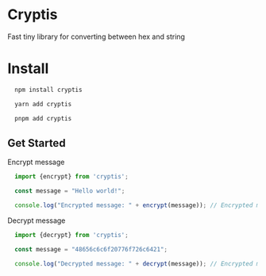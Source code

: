 # Cryptis

Fast tiny library for converting between hex and string

# Install

```sh
  npm install cryptis
```
```sh
  yarn add cryptis
```
```sh
  pnpm add cryptis
```

## Get Started

Encrypt message
``` javascript
  import {encrypt} from 'cryptis';

  const message = "Hello world!";

  console.log("Encrypted message: " + encrypt(message)); // Encrypted message: 48656c6c6f20776f726c6421
```

Decrypt message
``` javascript
  import {decrypt} from 'cryptis';

  const message = "48656c6c6f20776f726c6421";

  console.log("Decrypted message: " + decrypt(message)); // Encrypted message: Hello world!
```

